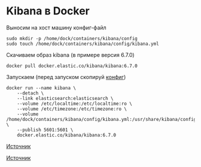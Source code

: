 # Kibana в Docker

Выносим на хост машину конфиг-файл

    sudo mkdir -p /home/dock/containers/kibana/config
    sudo touch /home/dock/containers/kibana/config/kibana.yml

Скачиваем образ kibana (в примере версия 6.7.0)

    docker pull docker.elastic.co/kibana/kibana:6.7.0

Запускаем (перед запуском скопируй [конфиг]())

    docker run --name kibana \
        --detach \
        --link elasticsearch:elasticsearch \
        --volume /etc/localtime:/etc/localtime:ro \
        --volume /etc/timezone:/etc/timezone:ro \
        --volume /home/dock/containers/kibana/config/kibana.yml:/usr/share/kibana/config/kibana.yml \
        --publish 5601:5601 \
        docker.elastic.co/kibana/kibana:6.7.0

[Источник](https://www.elastic.co/guide/en/kibana/current/docker.html)

[Источник](https://github.com/elastic/stack-docker/blob/master/config/kibana/kibana.yml)
